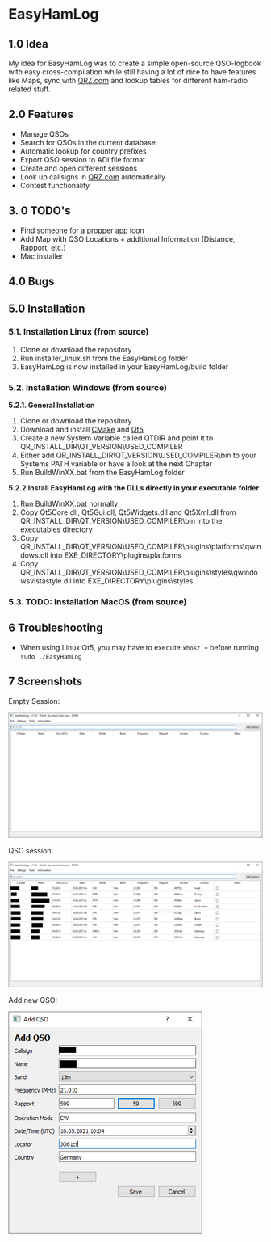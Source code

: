 # EasyHamLog

## 1.0 Idea
My idea for EasyHamLog was to create a simple open-source QSO-logbook with easy cross-compilation while still having a lot of nice to have features like Maps, sync with [QRZ.com](https://qrz.com) and lookup tables for different ham-radio related stuff. 

## 2.0 Features
- Manage QSOs
- Search for QSOs in the current database
- Automatic lookup for country prefixes
- Export QSO session to ADI file format
- Create and open different sessions
- Look up callsigns in [QRZ.com](https://qrz.com) automatically
- Contest functionality

## 3. 0 TODO's
- Find someone for a propper app icon
- Add Map with QSO Locations + additional Information (Distance, Rapport, etc.)
- Mac installer

## 4.0 Bugs

## 5.0 Installation

### <b>5.1. Installation Linux (from source)</b>
1. Clone or download the repository
2. Run installer_linux.sh from the EasyHamLog folder
3. EasyHamLog is now installed in your EasyHamLog/build folder

### <b>5.2. Installation Windows (from source)</b>
<b>5.2.1. General Installation</b>
1. Clone or download the repository
2. Download and install [CMake](https://cmake.org/) and [Qt5](https://www.qt.io/)
3. Create a new System Variable called QTDIR and point it to QR_INSTALL_DIR\QT_VERSION\USED_COMPILER
4. Either add QR_INSTALL_DIR\QT_VERSION\USED_COMPILER\bin to your Systems PATH variable or have a look at the next Chapter
5. Run BuildWinXX.bat from the EasyHamLog folder

<b>5.2.2 Install EasyHamLog with the DLLs directly in your executable folder</b>
1. Run BuildWinXX.bat normally
2. Copy Qt5Core.dll, Qt5Gui.dll, Qt5Widgets.dll and Qt5Xml.dll from QR_INSTALL_DIR\QT_VERSION\USED_COMPILER\bin into the executables directory
3. Copy QR_INSTALL_DIR\QT_VERSION\USED_COMPILER\plugins\platforms\qwindows.dll into EXE_DIRECTORY\plugins\platforms
4. Copy QR_INSTALL_DIR\QT_VERSION\USED_COMPILER\plugins\styles\qwindowsvistastyle.dll into EXE_DIRECTORY\plugins\styles

### <b>5.3. TODO: Installation MacOS (from source)</b>

## 6 Troubleshooting
- When using Linux Qt5, you may have to execute ```xhost +``` before running ```sudo ./EasyHamLog```

## 7 Screenshots

Empty Session:

![Homescreen-no-QSOs](./Readme-Images/Homescreen-no-qsos.PNG)

QSO session:

![Homescreen-no-QSOs](./Readme-Images/Homescreen-QSOs.PNG)

Add new QSO:

![Homescreen-no-QSOs](./Readme-Images/Add-QSO.PNG)
